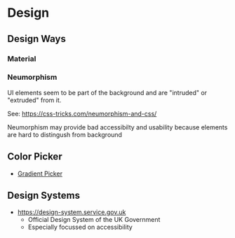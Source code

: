 # Design


## Design Ways

### Material

### Neumorphism

UI elements seem to be part of the background and are "intruded" or "extruded" from it.

See: https://css-tricks.com/neumorphism-and-css/

Neumorphism may provide bad accessibilty and usability because elements are hard to distingush from background


## Color Picker

- [Gradient Picker](https://hexcolor.co/gradient-colors)

## Design Systems
- https://design-system.service.gov.uk
	- Official Design System of the UK Government
	- Especially focussed on accessibility
